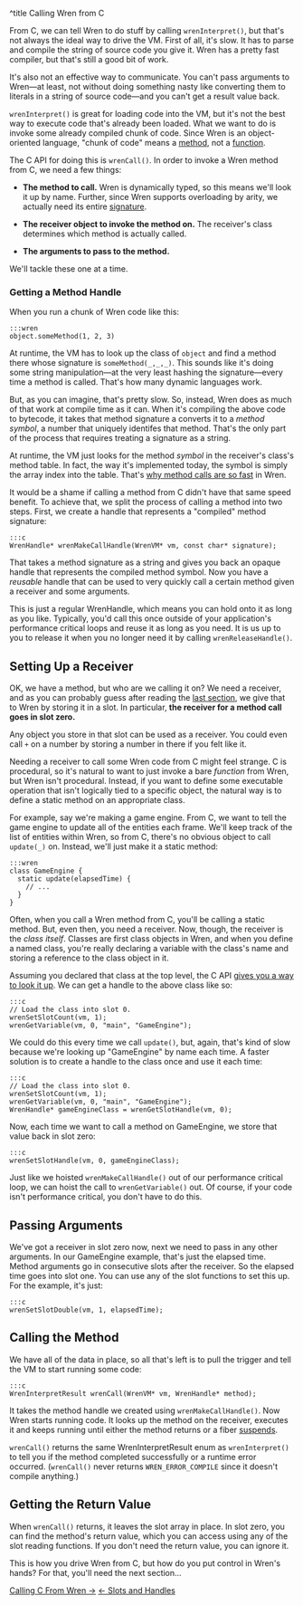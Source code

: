 ^title Calling Wren from C

From C, we can tell Wren to do stuff by calling `wrenInterpret()`, but that's
not always the ideal way to drive the VM. First of all, it's slow. It has to
parse and compile the string of source code you give it. Wren has a pretty fast
compiler, but that's still a good bit of work.

It's also not an effective way to communicate. You can't pass arguments to
Wren&mdash;at least, not without doing something nasty like converting them to
literals in a string of source code&mdash;and you can't get a result value back.

`wrenInterpret()` is great for loading code into the VM, but it's not the best
way to execute code that's already been loaded. What we want to do is invoke
some already compiled chunk of code. Since Wren is an object-oriented language,
"chunk of code" means a [method][], not a [function][].

[method]: ../method-calls.html
[function]: ../functions.html

The C API for doing this is `wrenCall()`. In order to invoke a Wren method from
C, we need a few things:

* **The method to call.** Wren is dynamically typed, so this means we'll look it
  up by name. Further, since Wren supports overloading by arity, we actually
  need its entire [signature][].

[signature]: ../method-calls.html#signature

* **The receiver object to invoke the method on.** The receiver's class
  determines which method is actually called.

* **The arguments to pass to the method.**

We'll tackle these one at a time.

### Getting a Method Handle

When you run a chunk of Wren code like this:

    :::wren
    object.someMethod(1, 2, 3)

At runtime, the VM has to look up the class of `object` and find a method there
whose signature is `someMethod(_,_,_)`. This sounds like it's doing some string
manipulation&mdash;at the very least hashing the signature&mdash;every time a
method is called. That's how many dynamic languages work.

But, as you can imagine, that's pretty slow. So, instead, Wren does as much of
that work at compile time as it can. When it's compiling the above code to
bytecode, it takes that method signature a converts it to a *method symbol*, a
number that uniquely identifes that method. That's the only part of the process
that requires treating a signature as a string.

At runtime, the VM just looks for the method *symbol* in the receiver's class's
method table. In fact, the way it's implemented today, the symbol is simply the
array index into the table. That's [why method calls are so fast][perf] in Wren.

[perf]: ../performance.html

It would be a shame if calling a method from C didn't have that same speed
benefit. To achieve that, we split the process of calling a method into two
steps. First, we create a handle that represents a "compiled" method signature:

    :::c
    WrenHandle* wrenMakeCallHandle(WrenVM* vm, const char* signature);

That takes a method signature as a string and gives you back an opaque handle
that represents the compiled method symbol. Now you have a *reusable* handle
that can be used to very quickly call a certain method given a receiver and some
arguments.

This is just a regular WrenHandle, which means you can hold onto it as long as
you like. Typically, you'd call this once outside of your application's
performance critical loops and reuse it as long as you need. It is us up to you
to release it when you no longer need it by calling `wrenReleaseHandle()`.

## Setting Up a Receiver

OK, we have a method, but who are we calling it on? We need a receiver, and as
you can probably guess after reading the [last section][], we give that to Wren
by storing it in a slot. In particular, **the receiver for a method call goes in
slot zero.**

Any object you store in that slot can be used as a receiver. You could even call
`+` on a number by storing a number in there if you felt like it.

[last section]: slots-and-handles.html

Needing a receiver to call some Wren code from C might feel strange. C is
procedural, so it's natural to want to just invoke a bare *function* from Wren,
but Wren isn't procedural. Instead, if you want to define some executable
operation that isn't logically tied to a specific object, the natural way is to
define a static method on an appropriate class.

For example, say we're making a game engine. From C, we want to tell the game
engine to update all of the entities each frame. We'll keep track of the list of
entities within Wren, so from C, there's no obvious object to call `update(_)`
on. Instead, we'll just make it a static method:

    :::wren
    class GameEngine {
      static update(elapsedTime) {
        // ...
      }
    }

Often, when you call a Wren method from C, you'll be calling a static method.
But, even then, you need a receiver. Now, though, the receiver is the *class
itself*. Classes are first class objects in Wren, and when you define a named
class, you're really declaring a variable with the class's name and storing a
reference to the class object in it.

Assuming you declared that class at the top level, the C API [gives you a way to
look it up][variable]. We can get a handle to the above class like so:

[variable]: slots-and-handles.html#looking-up-variables

    :::c
    // Load the class into slot 0.
    wrenSetSlotCount(vm, 1);
    wrenGetVariable(vm, 0, "main", "GameEngine");

We could do this every time we call `update()`, but, again, that's kind of slow
because we're looking up "GameEngine" by name each time. A faster solution is to
create a handle to the class once and use it each time:

    :::c
    // Load the class into slot 0.
    wrenSetSlotCount(vm, 1);
    wrenGetVariable(vm, 0, "main", "GameEngine");
    WrenHandle* gameEngineClass = wrenGetSlotHandle(vm, 0);

Now, each time we want to call a method on GameEngine, we store that value back
in slot zero:

    :::c
    wrenSetSlotHandle(vm, 0, gameEngineClass);

Just like we hoisted `wrenMakeCallHandle()` out of our performance critical
loop, we can hoist the call to `wrenGetVariable()` out. Of course, if your code
isn't performance critical, you don't have to do this.

## Passing Arguments

We've got a receiver in slot zero now, next we need to pass in any other
arguments. In our GameEngine example, that's just the elapsed time. Method
arguments go in consecutive slots after the receiver. So the elapsed time goes
into slot one. You can use any of the slot functions to set this up. For the
example, it's just:

    :::c
    wrenSetSlotDouble(vm, 1, elapsedTime);

## Calling the Method

We have all of the data in place, so all that's left is to pull the trigger and
tell the VM to start running some code:

    :::c
    WrenInterpretResult wrenCall(WrenVM* vm, WrenHandle* method);

It takes the method handle we created using `wrenMakeCallHandle()`. Now Wren
starts running code. It looks up the method on the receiver, executes it and
keeps running until either the method returns or a fiber [suspends][].

[suspends]: ../modules/core/fiber.html#fiber.suspend()

`wrenCall()` returns the same WrenInterpretResult enum as `wrenInterpret()` to
tell you if the method completed successfully or a runtime error occurred.
(`wrenCall()` never returns `WREN_ERROR_COMPILE` since it doesn't compile
anything.)

## Getting the Return Value

When `wrenCall()` returns, it leaves the slot array in place. In slot zero, you
can find the method's return value, which you can access using any of the slot
reading functions. If you don't need the return value, you can ignore it.

This is how you drive Wren from C, but how do you put control in Wren's hands?
For that, you'll need the next section...

<a class="right" href="calling-c-from-wren.html">Calling C From Wren &rarr;</a>
<a href="slots-and-handles.html">&larr; Slots and Handles</a>
